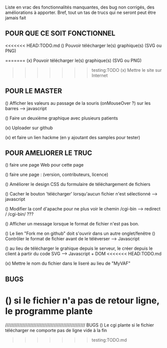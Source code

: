 Liste en vrac des fonctionnalités manquantes, des bug non corrigés, des améliorations à apporter. Bref, tout un tas de trucs qui ne seront peut être jamais fait


##			POUR QUE CE SOIT FONCTIONNEL
			
<<<<<<< HEAD:TODO.md
() Pouvoir télécharger le(s) graphique(s) (SVG ou PNG)

=======
(x) Pouvoir télécharger le(s) graphique(s) (SVG ou PNG)
>>>>>>> testing:TODO
(x) Mettre le site sur Internet


##			POUR LE MASTER
			
() Afficher les valeurs au passage de la souris (onMouseOver ?) sur les barres 
	--> javascript
	
() Faire un deuxième graphique avec plusieurs patients

(x) Uploader sur github

(x) 	et faire un lien hackme (en y ajoutant des samples pour tester)


##			POUR AMELIORER LE TRUC

() faire une page Web pour cette page

() faire une page : (version, contributeurs, licence)

() Améliorer le design CSS du formulaire de téléchargement de fichiers

() Cacher le bouton 'télécharger' lorsqu'aucun fichier n'est sélectionné
	--> javascript
	
() Modifier la conf d'apache pour ne plus voir le chemin /cgi-bin
	--> redirect / /cgi-bin/ ???
	
() Afficher un message lorsque le format de fichier n'est pas bon.

() Le lien "Fork me on github" doit s'ouvrir dans un autre onglet/fenêtre
() Contrôler le format de fichier avant de le téléverser
	--> Javascript
	
() au lieu de télécharger le grahique depuis le serveur, le créer depuis le client à partir du code SVG
	--> Javascript + DOM
<<<<<<< HEAD:TODO.md
	
(x) Mettre le nom du fichier dans le liseré au lieu de "MyVAF"


##			BUGS

() si le fichier n'a pas de retour ligne, le programme plante
=======

///////////////////////////////////////////////////
			BUGS
() Le cgi plante si le fichier télécharger ne comporte pas de ligne vide à la fin
>>>>>>> testing:TODO.md
